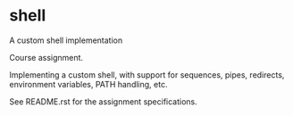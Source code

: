 # shell
A custom shell implementation

Course assignment.

Implementing a custom shell, with support for sequences, pipes, redirects, environment variables, PATH handling, etc.

See README.rst for the assignment specifications.
